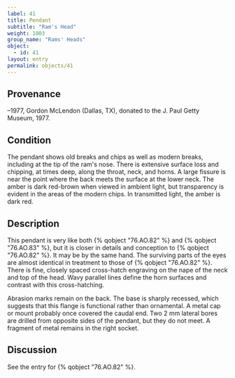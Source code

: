 ```yaml
---
label: 41
title: Pendant
subtitle: "Ram's Head"
weight: 1003
group_name: "Rams' Heads"
object:
  - id: 41
layout: entry
permalink: objects/41
---
```


## Provenance

–1977, Gordon McLendon (Dallas, TX), donated to the J. Paul Getty Museum, 1977.

## Condition

The pendant shows old breaks and chips as well as modern breaks, including at the tip of the ram's nose. There is extensive surface loss and chipping, at times deep, along the throat, neck, and horns. A large fissure is near the point where the back meets the surface at the lower neck. The amber is dark red-brown when viewed in ambient light, but transparency is evident in the areas of the modern chips. In transmitted light, the amber is dark red.

## Description

This pendant is very like both {% qobject "76.AO.82" %} and {% qobject "76.AO.83" %}, but it is closer in details and conception to {% qobject "76.AO.82" %}. It may be by the same hand. The surviving parts of the eyes are almost identical in treatment to those of {% qobject "76.AO.82" %}. There is fine, closely spaced cross-hatch engraving on the nape of the neck and top of the head. Wavy parallel lines define the horn surfaces and contrast with this cross-hatching.

Abrasion marks remain on the back. The base is sharply recessed, which suggests that this flange is functional rather than ornamental. A metal cap or mount probably once covered the caudal end. Two 2 mm lateral bores are drilled from opposite sides of the pendant, but they do not meet. A fragment of metal remains in the right socket.

## Discussion

See the entry for {% qobject "76.AO.82" %}.
